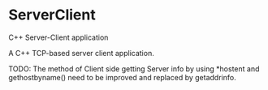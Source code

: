 # ServerClient
C++ Server-Client application

A C++ TCP-based server client application.

TODO: The method of Client side getting Server info by using *hostent and gethostbyname() need to be improved and replaced by getaddrinfo.
